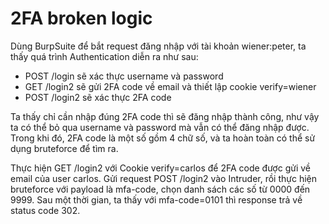# 2FA broken logic
Dùng BurpSuite để bắt request đăng nhập với tài khoản wiener:peter, ta thấy quá trình Authentication diễn ra như sau:
+ POST /login sẽ xác thực username và password
+ GET /login2 sẽ gửi 2FA code về email và thiết lập cookie verify=wiener
+ POST /login2 sẽ xác thực 2FA code

Ta thấy chỉ cần nhập đúng 2FA code thì sẽ đăng nhập thành công, như vậy ta có thể bỏ qua username và password mà vẫn có thể đăng nhập được. Trong khi đó, 2FA code là một số gồm 4 chữ số, và ta hoàn toàn có thể sử dụng bruteforce để tìm ra.



Thực hiện GET /login2 với Cookie verify=carlos để 2FA code được gửi về email của user carlos.
Gửi request POST /login2 vào Intruder, rồi thực hiện bruteforce với payload là mfa-code, chọn danh sách các số từ 0000 đến 9999.
Sau một thời gian, ta thấy với mfa-code=0101 thì response trả về status code 302.
